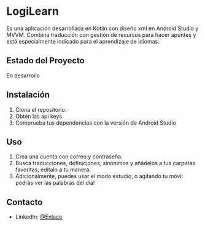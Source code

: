# LogiLearn

Es una aplicación desarrollada en Kotlin con diseño xml en Android Studio y MVVM.
Combina traducción con gestión de recursos para hacer apuntes y está especialmente indicado para el aprendizaje de idiomas.
## Estado del Proyecto

En desarrollo

## Instalación

1. Clona el repositorio.
2. Obtén las api keys 
3. Comprueba tus dependencias con la versión de Android Studio

## Uso

1. Crea una cuenta con correo y contraseña.
2. Busca traducciones, definiciones, sinónimos y añádelos a tus carpetas favoritas, edítalo a tu manera.
3. Adicionalmente, puedes usar el modo estudio, o agitando tu móvil podrás ver las palabras del día!

## Contacto

- LinkedIn: [@Enlace](https://www.linkedin.com/in/luc%C3%ADa-ortiz-n%C3%BA%C3%B1ez-multiplataforma-java/)



